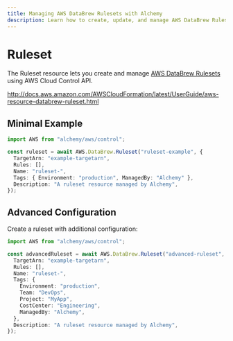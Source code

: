 ```yaml
---
title: Managing AWS DataBrew Rulesets with Alchemy
description: Learn how to create, update, and manage AWS DataBrew Rulesets using Alchemy Cloud Control.
---
```


# Ruleset

The Ruleset resource lets you create and manage [AWS DataBrew Rulesets](https://docs.aws.amazon.com/databrew/latest/userguide/) using AWS Cloud Control API.

http://docs.aws.amazon.com/AWSCloudFormation/latest/UserGuide/aws-resource-databrew-ruleset.html

## Minimal Example

```ts
import AWS from "alchemy/aws/control";

const ruleset = await AWS.DataBrew.Ruleset("ruleset-example", {
  TargetArn: "example-targetarn",
  Rules: [],
  Name: "ruleset-",
  Tags: { Environment: "production", ManagedBy: "Alchemy" },
  Description: "A ruleset resource managed by Alchemy",
});
```

## Advanced Configuration

Create a ruleset with additional configuration:

```ts
import AWS from "alchemy/aws/control";

const advancedRuleset = await AWS.DataBrew.Ruleset("advanced-ruleset", {
  TargetArn: "example-targetarn",
  Rules: [],
  Name: "ruleset-",
  Tags: {
    Environment: "production",
    Team: "DevOps",
    Project: "MyApp",
    CostCenter: "Engineering",
    ManagedBy: "Alchemy",
  },
  Description: "A ruleset resource managed by Alchemy",
});
```

